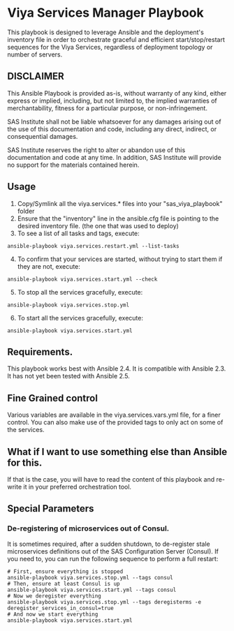 # Viya Services Manager Playbook

This playbook is designed to leverage Ansible and the deployment's inventory file in order to orchestrate graceful and efficient start/stop/restart sequences for the Viya Services, regardless of deployment topology or number of servers.

## DISCLAIMER
This Ansible Playbook is provided as-is, without warranty of any kind, either express or implied, including, but not limited to, the implied warranties of merchantability, fitness for a particular purpose, or non-infringement.

SAS Institute shall not be liable whatsoever for any damages arising out of the use of this documentation and code, including any direct, indirect, or consequential damages.

SAS Institute reserves the right to alter or abandon use of this documentation and code at any time.  In addition, SAS Institute will provide no support for the materials
 contained herein.

## Usage
1. Copy/Symlink all the viya.services.* files into your "sas_viya_playbook" folder
2. Ensure that the "inventory" line in the ansible.cfg file is pointing to the desired inventory file. (the one that was used to deploy)
3. To see a list of all tasks and tags, execute:
```
ansible-playbook viya.services.restart.yml --list-tasks
```
4. To confirm that your services are started, without trying to start them if they are not, execute:
```
ansible-playbook viya.services.start.yml --check
```
5. To stop all the services gracefully, execute:
```
ansible-playbook viya.services.stop.yml
```
6. To start all the services gracefully, execute:
```
ansible-playbook viya.services.start.yml
```

## Requirements.
This playbook works best with Ansible 2.4. It is compatible with Ansible 2.3. It has not yet been tested with Ansible 2.5.


## Fine Grained control
Various variables are available in the viya.services.vars.yml file, for a finer control. You can also make use of the provided tags to only act on some of the services.

## What if I want to use something else than Ansible for this.
If that is the case, you will have to read the content of this playbook and re-write it in your preferred orchestration tool.

## Special Parameters
### De-registering of microservices out of Consul.
It is sometimes required, after a sudden shutdown, to de-register stale microservices definitions out of the SAS Configuration Server (Consul).
If you need to, you can run the following sequence to perform a full restart:

```
# First, ensure everything is stopped
ansible-playbook viya.services.stop.yml --tags consul
# Then, ensure at least Consul is up
ansible-playbook viya.services.start.yml --tags consul
# Now we deregister everything
ansible-playbook viya.services.stop.yml --tags deregisterms -e deregister_services_in_consul=true
# And now we start everything
ansible-playbook viya.services.start.yml
```
